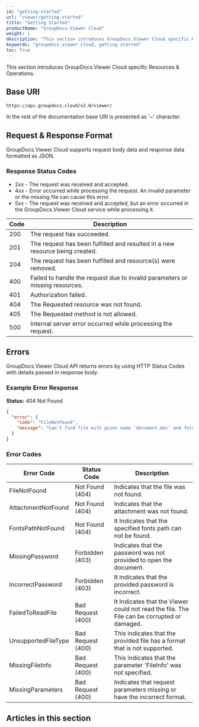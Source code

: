 ```yaml
---
id: "getting-started"
url: "viewer/getting-started"
title: "Getting Started"
productName: "GroupDocs.Viewer Cloud"
weight: 1
description: "This section introduces GroupDocs.Viewer Cloud specific Resources & Operations."
keywords: "groupdocs.viewer cloud, getting started"
toc: True
---
```


This section introduces GroupDocs.Viewer Cloud specific Resources & Operations.

## Base URI

```html
https://api.groupdocs.cloud/v2.0/viewer/
```

In the rest of the documentation base URI is presented as '~' character.

## Request & Response Format

GroupDocs.Viewer Cloud supports request body data and response data formatted as JSON.

### Response Status Codes

* 2xx - The request was received and accepted.
* 4xx - Error occurred while processing the request. An invalid parameter or the missing file can cause this error.
* 5xx - The request was received and accepted, but an error occurred in the GroupDocs.Viewer Cloud service while processing it.

|Code|Description
|---|---
|200|The request has succeeded.
|201|The request has been fulfilled and resulted in a new resource being created.
|204|The request has been fulfilled and resource(s) were removed.
|400|Failed to handle the request due to invalid parameters or missing resources.
|401|Authorization failed.
|404|The Requested resource was not found.
|405|The Requested method is not allowed.
|500|Internal server error occurred while processing the request.

## Errors

GroupDocs.Viewer Cloud API returns errors by using HTTP Status Codes with details passed in response body.

### Example Error Response


**Status:**
404 Not Found

```json
{
  "error": {
    "code": "FileNotFound",
    "message": "Can't find file with given name 'document.doc' and folder 'My Documents'."
  }
}
```

### Error Codes

|Error Code|Status Code|Description
|---|---|---
|FileNotFound|Not Found (404) |Indicates that the file was not found.
|AttachmentNotFound |Not Found (404) |Indicates that the attachment was not found.
|FontsPathNotFound|Not Found (404) |It Indicates that the specified fonts path can not be found.
|MissingPassword |Forbidden (403)|Indicates that the password was not provided to open the document.
|IncorrectPassword|Forbidden (403) |It indicates that the provided password is incorrect.
|FailedToReadFile |Bad Request (400) |It Indicates that the Viewer could not read the file. The File can be corrupted or damaged.
|UnsupportedFileType |Bad Request (400) |This indicates that the provided file has a format that is not supported.
|MissingFileInfo|Bad Request (400) |This indicates that the parameter 'FileInfo' was not specified.
|MissingParameters|Bad Request (400)|Indicates that request parameters missing or have the incorrect format.

## Articles in this section
